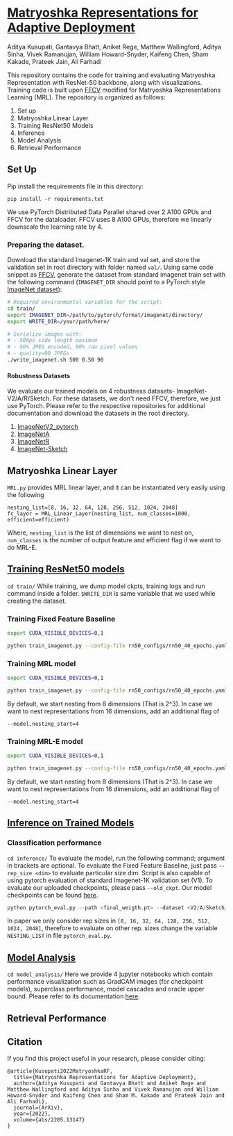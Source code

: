 # [Matryoshka Representations for Adaptive Deployment](https://arxiv.org/abs/2205.13147)
Aditya Kusupati, Gantavya Bhatt, Aniket Rege, Matthew Wallingford, Aditya Sinha, Vivek Ramanujan, William Howard-Snyder, Kaifeng Chen, Sham Kakade, Prateek Jain, Ali Farhadi

This repository contains the code for training and evaluating Matryoshka Representation with ResNet-50 backbone, along with visualizations. Training code is built upon [FFCV](https://github.com/libffcv/ffcv-imagenet) modified for Matryoshka Representations Learning (MRL). The repository is organized as follows:

1. Set up
2. Matryoshka Linear Layer
3. Training ResNet50 Models
4. Inference
5. Model Analysis
5. Retrieval Performance


## Set Up
Pip install the requirements file in this directory:
```
pip install -r requirements.txt
```
We use PyTorch Distributed Data Parallel shared over 2 A100 GPUs and FFCV for the dataloader. FFCV uses 8 A100 GPUs, therefore we linearly downscale the learning rate by 4.

### Preparing the dataset.
Download the standard Imagenet-1K train and val set, and store the validation set in root directory with folder named `val/`. Using same code snippet as [FFCV](https://github.com/libffcv/ffcv-imagenet), generate the dataset from standard imagenet train set with the following command (`IMAGENET_DIR` should point to a PyTorch style [ImageNet dataset](https://github.com/MadryLab/pytorch-imagenet-dataset)):

```bash
# Required environmental variables for the script:
cd train/
export IMAGENET_DIR=/path/to/pytorch/format/imagenet/directory/
export WRITE_DIR=/your/path/here/

# Serialize images with:
# - 500px side length maximum
# - 50% JPEG encoded, 90% raw pixel values
# - quality=90 JPEGs
./write_imagenet.sh 500 0.50 90
```

#### Robustness Datasets

We evaluate our trained models on 4 robustness datasets- ImageNet-V2/A/R/Sketch. For these datasets, we don't need FFCV, therefore, we just use PyTorch. Please refer to the respective repositories for additional documentation and download the datasets in the root directory. 

1. [ImageNetV2_pytorch](https://github.com/modestyachts/ImageNetV2_pytorch)
2. [ImageNetA](https://github.com/hendrycks/natural-adv-examples)
3. [ImageNetR](https://github.com/hendrycks/imagenet-r)
4. [ImageNet-Sketch](https://github.com/HaohanWang/ImageNet-Sketch)

## Matryoshka Linear Layer
`MRL.py` provides MRL linear layer, and it can be instantiated very easily using the following
```
nesting_list=[8, 16, 32, 64, 128, 256, 512, 1024, 2048]
fc_layer = MRL_Linear_Layer(nesting_list, num_classes=1000, efficient=efficient)
```
Where, `nesting_list` is the list of dimensions we want to nest on, `num_classes` is the number of output feature and efficient flag if we want to do MRL-E.

## [Training ResNet50 models](train/)
`cd train/`
While training, we dump  model ckpts, training logs and run command inside a folder. `$WRITE_DIR` is same variable that we used while creating the dataset. 

### Training Fixed Feature Baseline

```bash 
export CUDA_VISIBLE_DEVICES=0,1

python train_imagenet.py --config-file rn50_configs/rn50_40_epochs.yaml --model.fixed_feature=2048 --data.train_dataset=$WRITE_DIR/train_500_0.50_90.ffcv --data.val_dataset=$WRITE_DIR/val_500_uncompressed.ffcv --data.num_workers=12 --data.in_memory=1 --logging.folder=trainlogs --logging.log_level=1 --dist.world_size=2 --training.distributed=1 --lr.lr=0.425
```

### Training MRL model

```bash 
export CUDA_VISIBLE_DEVICES=0,1

python train_imagenet.py --config-file rn50_configs/rn50_40_epochs.yaml --model.mrl=1 --data.train_dataset=$WRITE_DIR/train_500_0.50_90.ffcv --data.val_dataset=$WRITE_DIR/val_500_uncompressed.ffcv --data.num_workers=12 --data.in_memory=1 --logging.folder=trainlogs --logging.log_level=1 --dist.world_size=2 --training.distributed=1 --lr.lr=0.425
```

By default, we start nesting from 8 dimensions (That is 2^3). In case we want to nest representations from 16 dimensions, add an additional flag of 
```
--model.nesting_start=4
```

### Training MRL-E model

```bash 
export CUDA_VISIBLE_DEVICES=0,1

python train_imagenet.py --config-file rn50_configs/rn50_40_epochs.yaml --model.efficient=1 --data.train_dataset=$WRITE_DIR/train_500_0.50_90.ffcv --data.val_dataset=$WRITE_DIR/val_500_uncompressed.ffcv --data.num_workers=12 --data.in_memory=1 --logging.folder=trainlogs --logging.log_level=1 --dist.world_size=2 --training.distributed=1 --lr.lr=0.425
```

By default, we start nesting from 8 dimensions (That is 2^3). In case we want to nest representations from 16 dimensions, add an additional flag of 
```
--model.nesting_start=4
```

## [Inference on Trained Models](inference/)

### Classification performance
`cd inference/` 
To evaluate the model, run the following command; argument in brackets are optional. To evaluate the Fixed Feature Baseline, just pass `--rep_size <dim>` to evaluate particular size dim. Script is also capable of using pytorch evaluation of standard Imagenet-1K validation set (V1). To evaluate our uploaded checkpoints, please pass `--old_ckpt`. Our model checkpoints can be found [here](https://drive.google.com/drive/folders/1IEfJk4xp-sPEKvKn6eKAUzvoRV8ho2vq?usp=sharing). 

```python
python pytorch_eval.py --path <final_weigth.pt> --dataset <V2/A/Sketch/R/V1> [--tta] [--mrl] [--efficient] [--rep_size <dim>] [--old_ckpt]
```

In paper we only consider rep sizes in  `[8, 16, 32, 64, 128, 256, 512, 1024, 2048]`, therefore to evaluate on other rep. sizes change the variable `NESTING_LIST` in file `pytorch_eval.py`. 


## [Model Analysis](model_analysis/)
`cd model_analysis/` 
Here we provide 4 jupyter notebooks which contain performance visualization such as GradCAM images (for checkpoint models), superclass performance, model cascades and oracle upper bound. Please refer to its documentation [here](model_analysis/README.md).  

## Retrieval Performance


## Citation
If you find this project useful in your research, please consider citing:
```
@article{Kusupati2022MatryoshkaRF,
  title={Matryoshka Representations for Adaptive Deployment},
  author={Aditya Kusupati and Gantavya Bhatt and Aniket Rege and Matthew Wallingford and Aditya Sinha and Vivek Ramanujan and William Howard-Snyder and Kaifeng Chen and Sham M. Kakade and Prateek Jain and Ali Farhadi},
  journal={ArXiv},
  year={2022},
  volume={abs/2205.13147}
}
```
